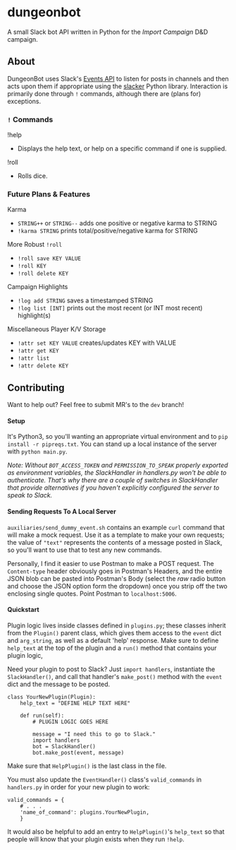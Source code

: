 # dungeonbot

A small Slack bot API written in Python for the _Import Campaign_ D&D campaign.


## About

DungeonBot uses Slack's [Events API](https://api.slack.com/events) to listen
for posts in channels and then acts upon them if appropriate using the
[slacker](https://github.com/os/slacker) Python library. Interaction is
primarily done through `!` commands, although there are (plans for) exceptions.


### `!` Commands

!help
 - Displays the help text, or help on a specific command if one is supplied.

!roll
 - Rolls dice.


### Future Plans & Features

Karma
 - `STRING++` or `STRING--` adds one positive or negative karma to STRING
 - `!karma STRING` prints total/positive/negative karma for STRING

More Robust `!roll`
 - `!roll save KEY VALUE`
 - `!roll KEY`
 - `!roll delete KEY`

Campaign Highlights
 - `!log add STRING` saves a timestamped STRING
 - `!log list [INT]` prints out the most recent (or INT most recent) highlight(s)

Miscellaneous Player K/V Storage
 - `!attr set KEY VALUE` creates/updates KEY with VALUE
 - `!attr get KEY`
 - `!attr list`
 - `!attr delete KEY`


## Contributing

Want to help out? Feel free to submit MR's to the `dev` branch!


#### Setup

It's Python3, so you'll wanting an appropriate virtual environment and to
`pip install -r pipreqs.txt`. You can stand up a local instance of the server
with `python main.py`.

_Note: Without `BOT_ACCESS_TOKEN` and `PERMISSION_TO_SPEAK` properly exported
as environment variables, the SlackHandler in handlers.py won't be able to
authenticate. That's why there are a couple of switches in SlackHandler that
provide alternatives if you haven't explicitly configured the server to
speak to Slack._

#### Sending Requests To A Local Server

`auxiliaries/send_dummy_event.sh` contains an example `curl` command that will
make a mock request. Use it as a template to make your own requests; the value
of `"text"` represents the contents of a message posted in Slack, so you'll
want to use that to test any new commands.

Personally, I find it easier to use Postman to make a POST request. The
`Content-type` header obviously goes in Postman's Headers, and the entire
JSON blob can be pasted into Postman's Body (select the *raw* radio button
and choose the JSON option form the dropdown) once you strip off the two
enclosing single quotes. Point Postman to `localhost:5006`.


#### Quickstart

Plugin logic lives inside classes defined in `plugins.py`; these classes
inherit from the `Plugin()` parent class, which gives them access to 
the `event` dict and `arg_string`, as well as a default 'help' response.
Make sure to define `help_text` at the top of the plugin and a `run()`
method that contains your plugin logic,

Need your plugin to post to Slack? Just `import handlers`, instantiate the
`SlackHandler()`, and call that handler's `make_post()` method with the
`event` dict and the message to be posted.

```
class YourNewPlugin(Plugin):
    help_text = "DEFINE HELP TEXT HERE"

    def run(self):
        # PLUGIN LOGIC GOES HERE
        
        message = "I need this to go to Slack."
        import handlers
        bot = SlackHandler()
        bot.make_post(event, message)
```

Make sure that `HelpPlugin()` is the last class in the file.

You must also update the `EventHandler()` class's `valid_commands` in
`handlers.py` in order for your new plugin to work:

```
valid_commands = {
    # . . .
    'name_of_command': plugins.YourNewPlugin,
    }
```

It would also be helpful to add an entry to `HelpPlugin()`'s `help_text` so
that people will know that your plugin exists when they run `!help`.
